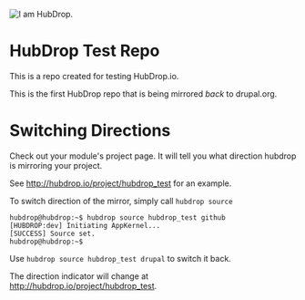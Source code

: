![I am HubDrop.](http://hubdrop.io/img/logo.png "HubDrop.io")


HubDrop Test Repo
=================

This is a repo created for testing HubDrop.io.

This is the first HubDrop repo that is being mirrored *back* to drupal.org.

Switching Directions
====================

Check out your module's project page.  It will tell you what direction hubdrop is 
mirroring your project. 

See http://hubdrop.io/project/hubdrop_test for an example.

To switch direction of the mirror, simply call `hubdrop source`

```
hubdrop@hubdrop:~$ hubdrop source hubdrop_test github
[HUBDROP:dev] Initiating AppKernel...
[SUCCESS] Source set.
hubdrop@hubdrop:~$ 
```

Use `hubdrop source hubdrop_test drupal` to switch it back.

The direction indicator will change at http://hubdrop.io/project/hubdrop_test.
